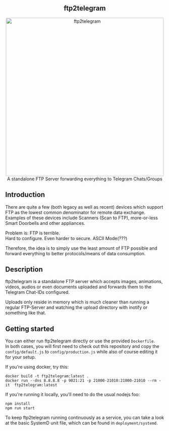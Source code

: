 <div align="center">
    <h2>ftp2telegram</h2>
    <img src="https://github.com/schinken/ftp2telegram/blob/master/assets/ftp2telegram.svg" width="500" alt="ftp2telegram">
    <div>A standalone FTP Server forwarding everything to Telegram Chats/Groups</div>
</div>


## Introduction

There are quite a few (both legacy as well as recent) devices which support FTP as the lowest common denominator for remote data exchange.<br/>
Examples of these devices include Scanners (Scan to FTP), more-or-less Smart Doorbells and other appliances.

Problem is: FTP is terrible.<br/>
Hard to configure. Even harder to secure. ASCII Mode(???)

Therefore, the idea is to simply use the least amount of FTP possible and forward everything to better protocols/means of data consumption.

## Description

ftp2telegram is a standalone FTP server which accepts images, animations, videos, audios or even documents uploaded and forwards them to
the Telegram Chat-IDs configured.

Uploads only reside in memory which is much cleaner than running a regular FTP-Server and watching the upload directory with inotify or something like that.

## Getting started

You can either run ftp2telegram directly or use the provided `Dockerfile`.<br/>
In both cases, you will first need to check out this repository and copy the `config/default.js` to `config/production.js` while also of course editing it for your setup.

If you're using docker, try this:

```
docker build -t ftp2telegram:latest .
docker run --dns 8.8.8.8 -p 9021:21 -p 21000-21010:21000-21010 --rm -it  ftp2telegram:latest
```

If you're running it locally, you'll need to do the usual nodejs foo:

```
npm install
npm run start
```

To keep ftp2telegram running continuously as a service, you can take a look at the basic SystemD unit file, which can be found in `deployment/systemd`.




